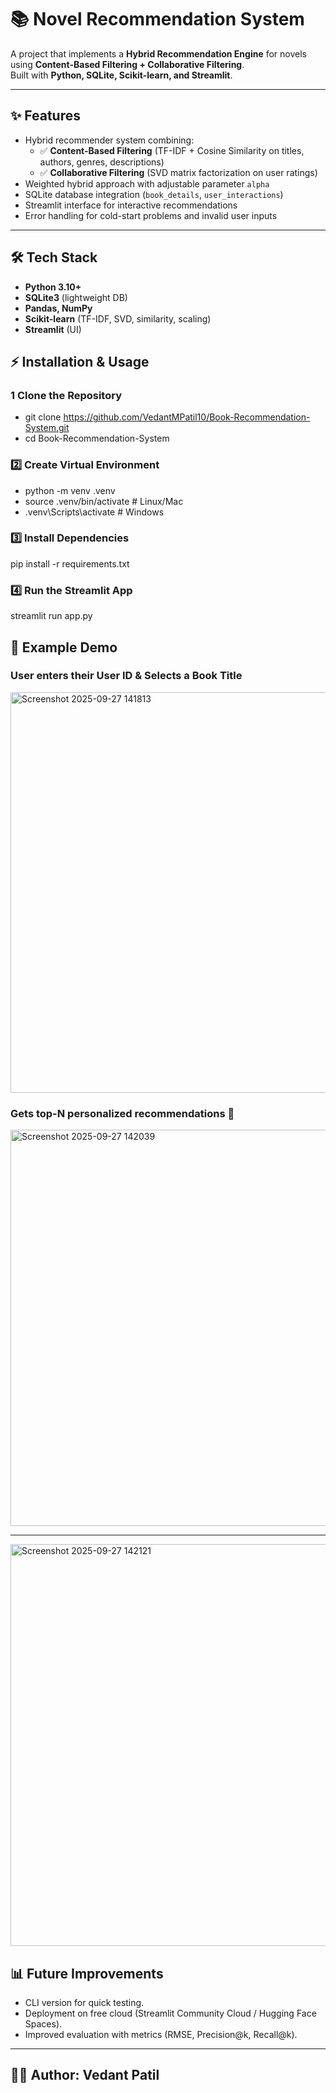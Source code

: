 # 📚  Novel Recommendation System

A project that implements a **Hybrid Recommendation Engine** for novels using **Content-Based Filtering + Collaborative Filtering**.  
Built with **Python, SQLite, Scikit-learn, and Streamlit**.

---

## ✨ Features
- Hybrid recommender system combining:
  - ✅ **Content-Based Filtering** (TF-IDF + Cosine Similarity on titles, authors, genres, descriptions)
  - ✅ **Collaborative Filtering** (SVD matrix factorization on user ratings)
- Weighted hybrid approach with adjustable parameter `alpha`
- SQLite database integration (`book_details`, `user_interactions`)
- Streamlit interface for interactive recommendations
- Error handling for cold-start problems and invalid user inputs

---

## 🛠 Tech Stack
- **Python 3.10+**
- **SQLite3** (lightweight DB)
- **Pandas, NumPy**
- **Scikit-learn** (TF-IDF, SVD, similarity, scaling)
- **Streamlit** (UI)

## ⚡ Installation & Usage

### 1️ Clone the Repository
- git clone https://github.com/VedantMPatil10/Book-Recommendation-System.git
- cd Book-Recommendation-System

### 2️⃣ Create Virtual Environment
- python -m venv .venv
- source .venv/bin/activate   # Linux/Mac
- .venv\Scripts\activate      # Windows

### 3️⃣ Install Dependencies
pip install -r requirements.txt

### 4️⃣ Run the Streamlit App
streamlit run app.py

## 🎯 Example Demo
### User enters their User ID & Selects a Book Title
<img width="1366" height="641" alt="Screenshot 2025-09-27 141813" src="https://github.com/user-attachments/assets/0c0e4be8-855f-4121-931a-b704fff80139" />

### Gets top-N personalized recommendations 🎉 
<img width="1366" height="634" alt="Screenshot 2025-09-27 142039" src="https://github.com/user-attachments/assets/ed153dae-b8fe-4e9e-bee7-a3ad2c343335" />

---

<img width="1366" height="643" alt="Screenshot 2025-09-27 142121" src="https://github.com/user-attachments/assets/efa48263-7b26-4b56-ae0c-51d3b0d3235d" />

## 📊 Future Improvements

- CLI version for quick testing.
- Deployment on free cloud (Streamlit Community Cloud / Hugging Face Spaces).
- Improved evaluation with metrics (RMSE, Precision@k, Recall@k).
---
## 👨‍💻 Author: Vedant Patil
